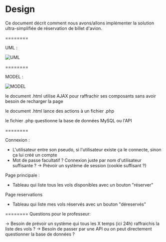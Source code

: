 Design
========

Ce document décrit comment nous avons/allons implémenter la solution ultra-simplifiée de réservation de billet d'avion.

========

UML : 

![UML](https://i.gyazo.com/67026a488eba17105bd4da0f845a4444.png)

========

MODEL :

![MODEL](https://media.discordapp.net/attachments/763035147363680298/784290986557046804/Illustration-of-JavaScript-and-PHP-interaction-through-Ajax.png)

le document .html utilise AJAX pour raffrachir ses composants sans avoir besoin de recharger la page

le document .html lance des actions à un fichier .php

le fichier .php questionne la base de données MySQL ou l'API

========

Connexion :
- L'utilisateur entre son pseudo, si l'utilisateur existe ça le connecte, sinon ça lui créé un compte
- Mot de passe facultatif ? Connexion juste par nom d'utilisateur suffisante ?
-> Prévoir un système de session (cookie suffisant ?)

Page principale : 
- Tableau qui liste tous les vols disponibles avec un bouton "réserver"

Page reservations
- Tableau qui liste mes vols réservés avec un bouton "déreservés"

========
Questions pour le professeur:

-> Besoin de prévoir un système qui tous les X temps (ici 24h) raffraichis la liste des vols ?
-> Besoin de passer par une API ou on peut directement questionner la base de données ?
